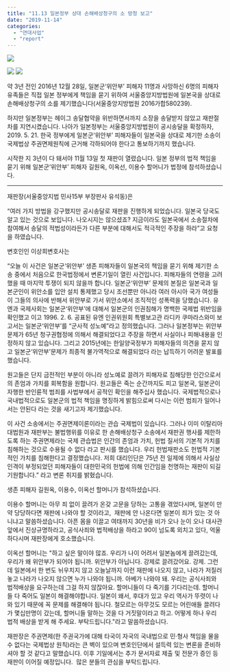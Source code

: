 ```yaml
---
title: "11.13 일본정부 상대 손해배상청구의 소 방청 보고"
date: "2019-11-14"
categories: 
  - "연대사업"
  - "report"
---
```


![](https://womenandwar.net/kr/wp-content/uploads/2019/11/IMGP2472.jpg)

![](https://womenandwar.net/kr/wp-content/uploads/2019/11/20191113_175331_HDR.jpg) ![](https://womenandwar.net/kr/wp-content/uploads/2019/11/20191113_1752181.jpg)

약 3년 전인 2016년 12월 28일, 일본군‘위안부’ 피해자 11명과 사망하신 6명의 피해자 유족들은 직접 일본 정부에게 책임을 묻기 위하여 서울중앙지방법원에 일본국을 상대로 손해배상청구의 소를 제기했습니다(서울중앙지방법원 2016가합580239).

하지만 일본정부는 헤이그 송달협약을 위반하면서까지 소장을 송달받지 않았고 재판절차를 지연시켰습니다. 나아가 일본정부는 서울중앙지방법원이 공시송달을 확정하자, 2019. 5. 21. 한국 정부에게 일본군‘위안부’ 피해자들이 일본국을 상대로 제기한 소송이 국제법상 주권면제원칙에 근거해 각하되어야 한다고 통보하기까지 했습니다.

시작한 지 3년이 다 돼서야 11월 13일 첫 재판이 열렸습니다. 일본 정부의 법적 책임을 묻기 위해 일본군‘위안부’ 피해자 길원옥, 이옥선, 이용수 할머니가 법정에 참석하셨습니다.

* * *

재판장(서울중앙지법 민사15부 부장판사 유석동)은

“여러 가지 방법을 강구했지만 공시송달로 재판을 진행하게 되었습니다. 일본국 당국도 알고 있는 것으로 보입니다. 나오시지는 않으셨죠? 지금이라도 일본국에서 소송절차에 참여해서 송달의 적법성이라든가 다른 부분에 대해서도 적극적인 주장을 하라”고 요청을 하였습니다.

변호인인 이상희변호사는

“오늘 이 사건은 일본군‘위안부’ 생존 피해자들이 일본국의 책임을 묻기 위해 제기한 소송 중에서 처음으로 한국법정에서 변론기일이 열린 사건입니다. 피해자들의 연령을 고려했을 때 마지막 투쟁이 되지 않을까 합니다. 일본군‘위안부’ 문제의 본질은 일본국과 일본군인이 위안소를 입안 설치 통제했고 당시 조선뿐만 아니라 여러 아시아 국가 여성들이 그들의 의사에 반해서 위안부로 가서 위안소에서 조직적인 성폭력을 당했습니다. 유엔과 국제사회는 일본군‘위안부’에 대해서 일본군의 인권침해가 명백한 국제법 위반임을 확인했고 이고 1996. 2. 6. 공표된 유엔 인권위원회 특별보고관 라디카 쿠마라스와미 보고서는 일본군‘위안부’를 “군사적 성노예”라고 정의했습니다. 그러나 일본정부는 위안부 문제가 65년 청구권협정에 의해서 해결되었다고 주장을 하면서 사실이나 피해내용을 인정하지 않고 있습니다. 그리고 2015년에는 한일양국정부가 피해자들의 의견을 묻지 않고 일본군‘위안부’문제가 최종적 불가역적으로 해결되었다 라는 납득하기 어려운 발표를 했습니다.

원고들은 단지 금전적인 부분이 아니라 성노예로 끌려가 피해자로 침해당한 인간으로서의 존엄과 가치를 회복함을 원합니다. 원고들은 죽는 순간까지도 피고 일본국, 일본군이 자행한 반인륜적 범죄를 사법부에서 공적인 확인을 해주십사 했습니다. 국제법적으로나 국내법적으로도 일본군의 법적 책임을 명징하게 밝힘으로써 다시는 이런 범죄가 일어나서는 안된다 라는 것을 새기고자 제기했습니다.

이 사건 소송에서는 주권면제이론이라는 관습 국제법이 있습니다. 그러나 이미 이탈리아 대법원과 재판부는 불법행위를 이유로 한 손해배상청구 소송에서 재판권 행사를 제한하도록 하는 주권면제라는 국제 관습법은 인간의 존엄과 가치, 헌법 질서의 기본적 가치를 침해하는 것으로 수용될 수 없다 라고 판시를 했습니다. 우리 헌법재판소도 헌법적 기본적인 가치를 침해한다고 결정했습니다. 저희 대리인단은 75년 전 일제에 의해서 사실상 인격이 부정되었던 피해자들이 대한민국의 헌법에 의해 인간임을 천명하는 재판이 되길 기원합니다.” 라고 변론 취지를 밝혔습니다.

생존 피해자 길원옥, 이용수, 이옥선 할머니가 참석하셨습니다.

이용수 할머니는 아무 죄 없이 끌려가 온갖 고문을 당하는 고통을 겪었다시며, 일본이 만약 당당하다면 재판에 나와야 할 것이라고,  재판에 안 나온다면 일본이 죄가 있는 것 아니냐고 말씀하셨습니다. 아픈 몸을 이끌고 여태까지 30년을 비가 오나 눈이 오나 대사관 앞에서 진상규명하라고, 공식사죄와 법적배상을 하라고 90이 넘도록 외치고 있다, 억울하다시며 재판장에게 호소했습니다.

이옥선 할머니는 "하고 싶은 말이야 많죠. 우리가 나이 어려서 일본놈에게 끌려갔는데, 우리가 왜 위안부가 되어야 됩니까. 위안부가 아닙니다. 강제로 끌려갔어요. 강제. 그런데 일본에서 한 번도 뉘우치지 않고 오늘날까지 이런 재판에 나오지 않고, 나라가 저질러놓고 나라가 나오지 않으면 누가 나와야 됩니까. 아베가 나와야 돼. 우리는 공식사죄와 법적배상을 요구하는데 그걸 하지 않잖아요. 할머니들이 다 죽기를 기다리는데. 할머니들 다 죽어도 일본이 해결해야합니다. 일본이 왜서, 후대가 있고 우리 역사가 뚜렷이 나와 있기 때문에 꼭 문제를 해결해야 됩니다. 철모르는 아무것도 모르는 어린애들 끌려다가 몇십만명이 갔는데, 할머니들 말하는 것을 다 거짓말이라고 하고. 어떻게 하나 우리 법적 배상을 받게 해 주세요. 부탁드립니다."라고 말씀하셨습니다.

재판장은 주권면제(한 주권국가에 대해 타국이 자국의 국내법으로 민·형사 책임을 물을 수 없다는 국제법상 원칙)라는 큰 벽이 있으며 변호인단에서 설득력 있는 변론을 준비하셔야 할 것 같다고 말했습니다. 이후 기일에서는 추가 문서자료 제출 및 전문가 증인 등 재판이 이어질 예정입니다.  많은 분들의 관심을 부탁드립니다.
